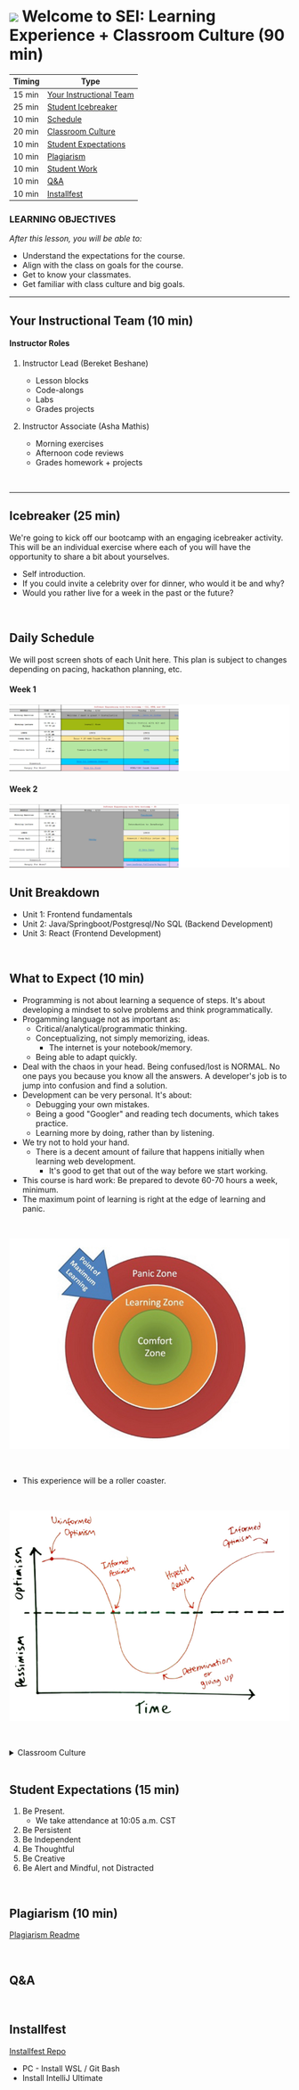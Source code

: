 
# ![](https://ga-dash.s3.amazonaws.com/production/assets/logo-9f88ae6c9c3871690e33280fcf557f33.png)  Welcome to SEI: Learning Experience + Classroom Culture (90 min)

| Timing | Type 
| --- | ---
| 15 min | [Your Instructional Team](#introduction)
| 25 min | [Student Icebreaker](#student-icebreaker) 
| 10 min | [Schedule](#expectations) 
| 20 min | [Classroom Culture](#ga-culture) 
| 10 min | [Student Expectations](#student-expectations) 
| 10 min | [Plagiarism](#plagiarism) 
| 10 min | [Student Work](#student-work)
| 10 min | [Q&A](#questions) 
| 10 min | [Installfest](#additional-installfest)



### LEARNING OBJECTIVES
*After this lesson, you will be able to:*

- Understand the expectations for the course.
- Align with the class on goals for the course.
- Get to know your classmates.
- Get familiar with class culture and big goals.


---

<a name="introduction"></a>
## Your Instructional Team (10 min)

#### Instructor Roles

1. Instructor Lead (Bereket Beshane)
     - Lesson blocks
     - Code-alongs
     - Labs
     - Grades projects
  
2. Instructor Associate (Asha Mathis)
     - Morning exercises
     - Afternoon code reviews
     - Grades homework + projects


<br>

---

<a name="student-icebreaker"></a>
## Icebreaker (25 min)

We're going to kick off our bootcamp with an engaging icebreaker activity. This will be an individual exercise where each of you will have the opportunity to share a bit about yourselves. 

- Self introduction.
- If you could invite a celebrity over for dinner, who would it be and why?
- Would you rather live for a week in the past or the future?


<br>

## Daily Schedule

We will post screen shots of each Unit here. This plan is subject to changes depending on pacing, hackathon planning, etc. 

#### Week 1

![](../asset/Week%201.png)

#### Week 2
![](../asset/Week%202.png)


## Unit Breakdown

- Unit 1: Frontend fundamentals
- Unit 2: Java/Springboot/Postgresql/No SQL (Backend Development) 
- Unit 3: React (Frontend Development)

<br>

<a name="expectations"></a>
## What to Expect (10 min)

- Programming is not about learning a sequence of steps. It's about developing a mindset to solve problems and think programmatically.
- Progamming language not as important as:
    - Critical/analytical/programmatic thinking.
    - Conceptualizing, not simply memorizing, ideas.
        - The internet is your notebook/memory.
    - Being able to adapt quickly.
- Deal with the chaos in your head. Being confused/lost is NORMAL. No one pays you because you know all the answers. A developer's job is to jump into confusion and find a solution.
- Development can be very personal. It's about:
	- Debugging your own mistakes.
	- Being a good "Googler" and reading tech documents, which takes practice.
	- Learning more by doing, rather than by listening.
- We try not to hold your hand.
	- There is a decent amount of failure that happens initially when learning web development.
		- It's good to get that out of the way before we start working.
- This course is hard work: Be prepared to devote 60-70 hours a week, minimum.
- The maximum point of learning is right at the edge of learning and panic.

<br>

![learning zone](../asset/learning-zone.jpeg)

<br>

- This experience will be a roller coaster.

<br>

![informed optimism?](../asset/informed-optimism.jpeg)


<br>

<a name="ga-culture"></a>

<!-- ## GA Big Goals and Culture (10 min)

- Big Goals: What do you want to accomplish in this course?
- Culture: How do you want to get there?

**YOU DO (10 min)**

In breakout rooms, discuss Big Goals and Culture for this course. We'll come back and share out. -->


<details>
	<summary>Classroom Culture</summary>

#### Classroom Culture
- This is an open, safe environment.
- Keep criticism positive and constructive.
- Take ownership of your experience.
- Channel empathy.
- Don't compare yourself to others, compare yourself to who you were yesterday.
- You get back what you put in.

#### Mentorship Culture
- GA collaborative and supportive; we lead with offering help.
- Some students are good at one thing, others at another. Leverage each other's strengths.
- Teaching is the best way of truly solidifying your understanding of a concept.
- Your classmates will be the best foundation for establishing a professional network in tech!
</details>


<br>

<a name="student-expectations"></a>
## Student Expectations (15 min)
1. Be Present.
     - We take attendance at 10:05 a.m. CST
     <!-- - Pay attention.
     - Please Slack message David if you are running late
     - With regard to excused absences:
    	- Multiple instances of tardiness = absence.
        - You must stay beneath the contractual limit of absences in order to successfully complete the course. -->
2. Be Persistent
3. Be Independent
4. Be Thoughtful
5. Be Creative
6. Be Alert and Mindful, not Distracted


<br>

<a name="plagiarism"></a>
## Plagiarism (10 min)

[Plagiarism Readme](plagiarism.md)

<br>


<a name="questions"></a>
## Q&A

<br>


<a name="additional-installfest"></a>
## Installfest

[Installfest Repo]()

- PC - Install WSL / Git Bash
- Install IntelliJ Ultimate

<!-- #### Documentation to check out

- [First Day on GitHub](https://lab.github.com/githubtraining/first-day-on-github) -->


